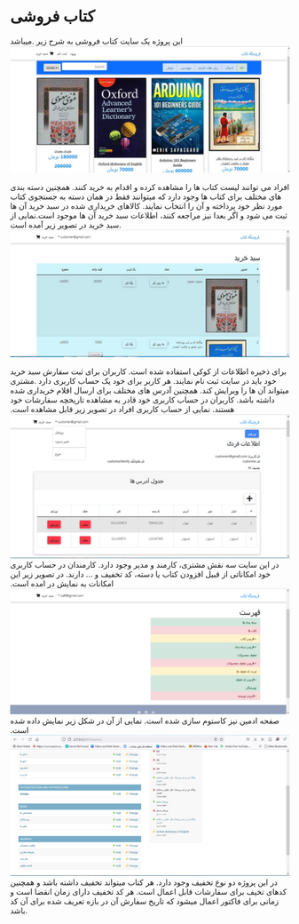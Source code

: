 # کتاب فروشی
این پروژه یک سایت کتاب فروشی به شرح زیر .میباشد
![home](SRC/static/image_readme/1.jpg)

افراد می توانند لیست کتاب ها را مشاهده کرده و اقدام به خرید کنند. همچنین دسته بندی های مختلف برای کتاب ها وجود دارد که میتوانند فقط در همان دسته به جستجوی کتاب مورد نظر خود پرداخته و آن را انتخاب نمایند. کالاهای خریداری شده در سبد خرید آن ها ثبت می شود و اگر بعدا نیز مراجعه کنند، اطلاعات سبد خرید آن ها موجود است.نمایی از سبد خرید در تصویر زیر آمده است.
 ![shopping_cart](SRC/static/image_readme/2.jpg)
 
برای ذخیره اطلاعات از کوکی استفاده شده است. کاربران برای ثبت سفارش سبد خرید خود باید در سایت ثبت نام نمایند. 
هر کاربر برای خود یک حساب کاربری دارد .مشتری میتواند آن ها را ویرایش کند. همچنین آدرس های مختلف برای ارسال اقلام خریداری شده داشته باشد. کاربران در حساب کاربری خود قادر به مشاهده تاریخچه سفارشات خود هستند. نمایی از حساب کاربری افراد در تصویر زیر قابل مشاهده است.
![account](SRC/static/image_readme/3.png)
در این سایت سه نقش مشتری، کارمند و مدیر وجود دارد. کارمندان در حساب کاربری خود امکاناتی از قبیل افزودن کتاب یا دسته، کد تخفیف و ... دارند. در تصویر زیر این امکانات به نمایش در امده است.
![staff](SRC/static/image_readme/4.png)
صفحه ادمین نیز کاستوم سازی شده است. نمایی از آن در شکل زیر نمایش داده شده است.
![admin](SRC/static/image_readme/5.png)
در این پروژه دو نوع تخفیف وجود دارد. هر کتاب میتواند تخفیف داشته باشد و همچنین کدهای تخیف برای سفارشات قابل اعمال است. هر کد تخفیف دارای زمان انقضا است و زمانی برای فاکتور اعمال میشود که تاریخ سفارش آن در بازه تعریف شده برای آن کد باشد.